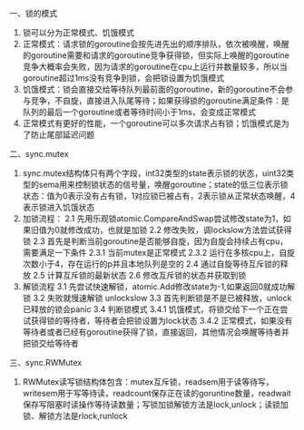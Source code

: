 一、锁的模式
1. 锁可以分为正常模式、饥饿模式
2. 正常模式：请求锁的goroutine会按先进先出的顺序排队，依次被唤醒，唤醒的goroutine需要和请求的goroutine竞争获得锁，但实际上唤醒的goroutine竞争大概率会失败，因为请求的goroutine在cpu上运行并数量较多，所以当goroutine超过1ms没有竞争到锁，会把锁设置为饥饿模式
3. 饥饿模式：锁会直接交给等待队列最前面的goroutine，新的goroutine不会参与竞争，不自旋，直接进入队尾等待；如果获得锁的goroutine满足条件：是队列的最后一个goroutine或者等待时间小于1ms，会变成正常模式
4. 正常模式有更好的性能，一个goroutine可以多次请求占有锁；饥饿模式是为了防止尾部延迟问题

二、sync.mutex
1. sync.mutex结构体只有两个字段，int32类型的state表示锁的状态，uint32类型的sema用来控制锁状态的信号量，唤醒goroutine；state的低三位表示锁状态：值为0表示没有占有锁，1对应锁已被占有，2表示锁从正常状态唤醒，4表示锁进入饥饿状态
2. 加锁流程：
2.1 先用乐观锁atomic.CompareAndSwap尝试修改state为1，如果旧值为0就修改成功，也就是加锁
2.2 修改失败，调lockslow方法尝试获得锁
2.3 首先是判断当前goroutine是否能够自旋，因为自旋会持续占有cpu，需要满足一下条件
2.3.1 当前mutex是正常模式
2.3.2 运行在多核cpu上，自旋次数小于4，存在运行的p并且本地队列是空的
2.4 通过自旋等待互斥锁的释放
2.5 计算互斥锁的最新状态
2.6 修改互斥锁的状态并获取到锁
3. 解锁流程
3.1 先尝试快速解锁，atomic.Add修改state为-1,如果返回0就成功解锁
3.2 失败就慢速解锁 unlockslow
3.3 首先判断锁是不是已被释放，unlock已释放的锁会panic
3.4 判断锁模式
3.4.1 饥饿模式，将锁交给下一个正在尝试获得锁的等待者，等待者会把锁设置为lock状态
3.4.2 正常模式，如果没有等待者或者已经有goroutine获得了锁，直接返回，其他情况会唤醒等待者并把锁交给等待者


三、sync.RWMutex
1. RWMutex读写锁结构体包含：mutex互斥锁，readsem用于读等待写，writesem用于写等待读，readcount保存正在读的goruntine数量，readwait保存写阻塞时读操作等待读数量；写锁加锁解锁方法是lock,unlock；读锁加锁、解锁方法是rlock,runlock
